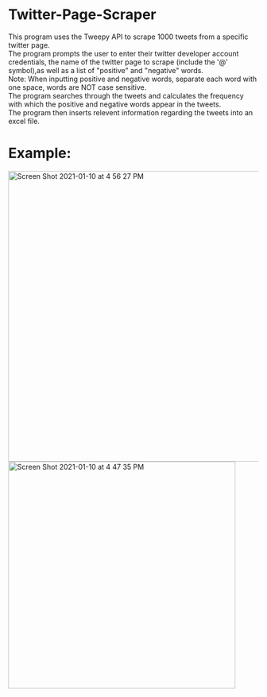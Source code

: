 # Twitter-Page-Scraper

This program uses the Tweepy API to scrape 1000 tweets from a specific twitter page.\
The program prompts the user to enter their twitter developer account credentials, the name of the twitter page to scrape (include the '@' symbol),as well as a list of "positive" and "negative" words.  
Note: When inputting positive and negative words, separate each word with one space, words are NOT case sensitive.\
The program searches through the tweets and calculates the frequency with which the positive and negative words appear in the tweets.\
The program then inserts relevent information regarding the tweets into an excel file.

# Example:
<img width="585" alt="Screen Shot 2021-01-10 at 4 56 27 PM" src="https://user-images.githubusercontent.com/75041872/104138922-e2182400-5364-11eb-93aa-2bf7616092e8.png">

<img width="457" alt="Screen Shot 2021-01-10 at 4 47 35 PM" src="https://user-images.githubusercontent.com/75041872/104138759-7ed9c200-5363-11eb-832f-52d862d84ca0.png">
